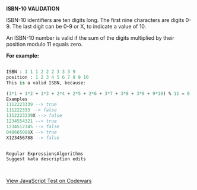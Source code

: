 **ISBN-10 VALIDATION**

ISBN-10 identifiers are ten digits long. The first nine characters are digits 0-9. The last digit can be 0-9 or X, to indicate a value of 10.

An ISBN-10 number is valid if the sum of the digits multiplied by their position modulo 11 equals zero.

**For example:**

```sql

ISBN : 1 1 1 2 2 2 3 3 3 9
position : 1 2 3 4 5 6 7 8 9 10
This is a valid ISBN, because:

(1*1 + 1*2 + 1*3 + 2*4 + 2*5 + 2*6 + 3*7 + 3*8 + 3*9 + 9*10) % 11 = 0
Examples
1112223339 --> true
111222333 --> false
1112223339X --> false
1234554321 --> true
1234512345 --> false
048665088X --> true
X123456788 --> false


Regular ExpressionsAlgorithms
Suggest kata description edits




```

[View JavaScript Test on Codewars](https://www.codewars.com/kata/51fc12de24a9d8cb0e000001/javascript)
